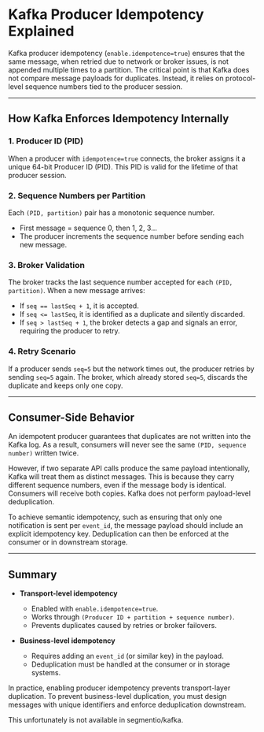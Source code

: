 

# Kafka Producer Idempotency Explained

Kafka producer idempotency (`enable.idempotence=true`) ensures that the same message, when retried due to network or broker issues, is not appended multiple times to a partition. The critical point is that Kafka does not compare message payloads for duplicates. Instead, it relies on protocol-level sequence numbers tied to the producer session.

---

## How Kafka Enforces Idempotency Internally

### 1. Producer ID (PID)

When a producer with `idempotence=true` connects, the broker assigns it a unique 64-bit Producer ID (PID). This PID is valid for the lifetime of that producer session.

### 2. Sequence Numbers per Partition

Each `(PID, partition)` pair has a monotonic sequence number.

* First message = sequence 0, then 1, 2, 3…
* The producer increments the sequence number before sending each new message.

### 3. Broker Validation

The broker tracks the last sequence number accepted for each `(PID, partition)`. When a new message arrives:

* If `seq == lastSeq + 1`, it is accepted.
* If `seq <= lastSeq`, it is identified as a duplicate and silently discarded.
* If `seq > lastSeq + 1`, the broker detects a gap and signals an error, requiring the producer to retry.

### 4. Retry Scenario

If a producer sends `seq=5` but the network times out, the producer retries by sending `seq=5` again. The broker, which already stored `seq=5`, discards the duplicate and keeps only one copy.

---

## Consumer-Side Behavior

An idempotent producer guarantees that duplicates are not written into the Kafka log. As a result, consumers will never see the same `(PID, sequence number)` written twice.

However, if two separate API calls produce the same payload intentionally, Kafka will treat them as distinct messages. This is because they carry different sequence numbers, even if the message body is identical. Consumers will receive both copies. Kafka does not perform payload-level deduplication.

To achieve semantic idempotency, such as ensuring that only one notification is sent per `event_id`, the message payload should include an explicit idempotency key. Deduplication can then be enforced at the consumer or in downstream storage.

---

## Summary

* **Transport-level idempotency**

  * Enabled with `enable.idempotence=true`.
  * Works through `(Producer ID + partition + sequence number)`.
  * Prevents duplicates caused by retries or broker failovers.

* **Business-level idempotency**

  * Requires adding an `event_id` (or similar key) in the payload.
  * Deduplication must be handled at the consumer or in storage systems.

In practice, enabling producer idempotency prevents transport-layer duplication. To prevent business-level duplication, you must design messages with unique identifiers and enforce deduplication downstream.



This unfortunately is not available in segmentio/kafka.
